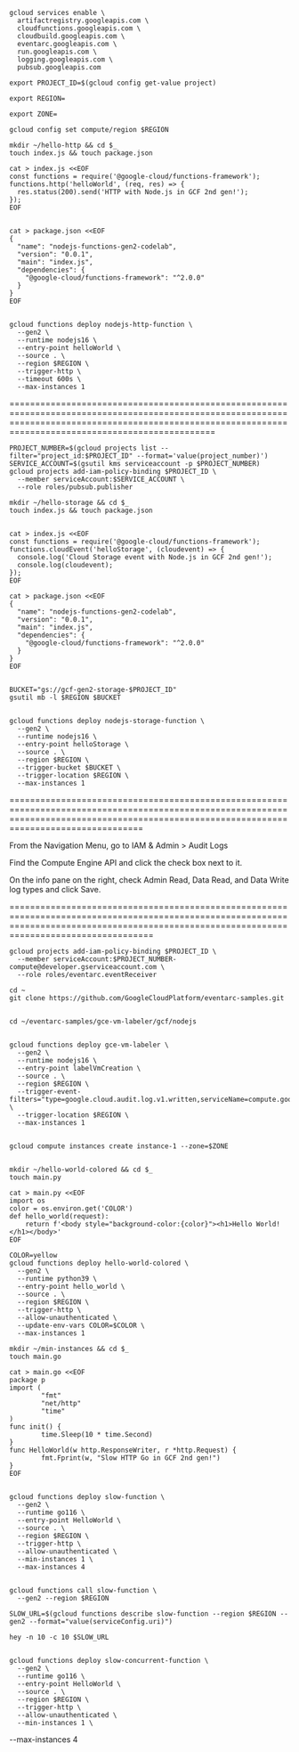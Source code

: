 
```
gcloud services enable \
  artifactregistry.googleapis.com \
  cloudfunctions.googleapis.com \
  cloudbuild.googleapis.com \
  eventarc.googleapis.com \
  run.googleapis.com \
  logging.googleapis.com \
  pubsub.googleapis.com
```
```
export PROJECT_ID=$(gcloud config get-value project)

export REGION=

export ZONE=

gcloud config set compute/region $REGION
```

```
mkdir ~/hello-http && cd $_
touch index.js && touch package.json
```
```
cat > index.js <<EOF
const functions = require('@google-cloud/functions-framework');
functions.http('helloWorld', (req, res) => {
  res.status(200).send('HTTP with Node.js in GCF 2nd gen!');
});
EOF
```
```

cat > package.json <<EOF
{
  "name": "nodejs-functions-gen2-codelab",
  "version": "0.0.1",
  "main": "index.js",
  "dependencies": {
    "@google-cloud/functions-framework": "^2.0.0"
  }
}
EOF
```
```

gcloud functions deploy nodejs-http-function \
  --gen2 \
  --runtime nodejs16 \
  --entry-point helloWorld \
  --source . \
  --region $REGION \
  --trigger-http \
  --timeout 600s \
  --max-instances 1
```

==========================================================================================================================================================================================================


```
PROJECT_NUMBER=$(gcloud projects list --filter="project_id:$PROJECT_ID" --format='value(project_number)')
SERVICE_ACCOUNT=$(gsutil kms serviceaccount -p $PROJECT_NUMBER)
gcloud projects add-iam-policy-binding $PROJECT_ID \
  --member serviceAccount:$SERVICE_ACCOUNT \
  --role roles/pubsub.publisher
```

```
mkdir ~/hello-storage && cd $_
touch index.js && touch package.json
```

```

cat > index.js <<EOF
const functions = require('@google-cloud/functions-framework');
functions.cloudEvent('helloStorage', (cloudevent) => {
  console.log('Cloud Storage event with Node.js in GCF 2nd gen!');
  console.log(cloudevent);
});
EOF
```

```
cat > package.json <<EOF
{
  "name": "nodejs-functions-gen2-codelab",
  "version": "0.0.1",
  "main": "index.js",
  "dependencies": {
    "@google-cloud/functions-framework": "^2.0.0"
  }
}
EOF
```
```

BUCKET="gs://gcf-gen2-storage-$PROJECT_ID"
gsutil mb -l $REGION $BUCKET
```

```

gcloud functions deploy nodejs-storage-function \
  --gen2 \
  --runtime nodejs16 \
  --entry-point helloStorage \
  --source . \
  --region $REGION \
  --trigger-bucket $BUCKET \
  --trigger-location $REGION \
  --max-instances 1
```



============================================================================================================================================================================================


From the Navigation Menu, go to IAM & Admin > Audit Logs

Find the Compute Engine API and click the check box next to it.

On the info pane on the right, check Admin Read, Data Read, and Data Write log types and click Save.


==============================================================================================================================================================================================

```
gcloud projects add-iam-policy-binding $PROJECT_ID \
  --member serviceAccount:$PROJECT_NUMBER-compute@developer.gserviceaccount.com \
  --role roles/eventarc.eventReceiver

```
```
cd ~
git clone https://github.com/GoogleCloudPlatform/eventarc-samples.git
```
```

cd ~/eventarc-samples/gce-vm-labeler/gcf/nodejs
```
```

gcloud functions deploy gce-vm-labeler \
  --gen2 \
  --runtime nodejs16 \
  --entry-point labelVmCreation \
  --source . \
  --region $REGION \
  --trigger-event-filters="type=google.cloud.audit.log.v1.written,serviceName=compute.googleapis.com,methodName=beta.compute.instances.insert" \
  --trigger-location $REGION \
  --max-instances 1
```
```

gcloud compute instances create instance-1 --zone=$ZONE


mkdir ~/hello-world-colored && cd $_
touch main.py

cat > main.py <<EOF
import os
color = os.environ.get('COLOR')
def hello_world(request):
    return f'<body style="background-color:{color}"><h1>Hello World!</h1></body>'
EOF
```
```
COLOR=yellow
gcloud functions deploy hello-world-colored \
  --gen2 \
  --runtime python39 \
  --entry-point hello_world \
  --source . \
  --region $REGION \
  --trigger-http \
  --allow-unauthenticated \
  --update-env-vars COLOR=$COLOR \
  --max-instances 1

```
```
mkdir ~/min-instances && cd $_
touch main.go

cat > main.go <<EOF
package p
import (
        "fmt"
        "net/http"
        "time"
)
func init() {
        time.Sleep(10 * time.Second)
}
func HelloWorld(w http.ResponseWriter, r *http.Request) {
        fmt.Fprint(w, "Slow HTTP Go in GCF 2nd gen!")
}
EOF
```

```

gcloud functions deploy slow-function \
  --gen2 \
  --runtime go116 \
  --entry-point HelloWorld \
  --source . \
  --region $REGION \
  --trigger-http \
  --allow-unauthenticated \
  --min-instances 1 \
  --max-instances 4 
```

```

gcloud functions call slow-function \
  --gen2 --region $REGION
```
```
SLOW_URL=$(gcloud functions describe slow-function --region $REGION --gen2 --format="value(serviceConfig.uri)")

hey -n 10 -c 10 $SLOW_URL
```
```

gcloud functions deploy slow-concurrent-function \
  --gen2 \
  --runtime go116 \
  --entry-point HelloWorld \
  --source . \
  --region $REGION \
  --trigger-http \
  --allow-unauthenticated \
  --min-instances 1 \
```
  --max-instances 4 
